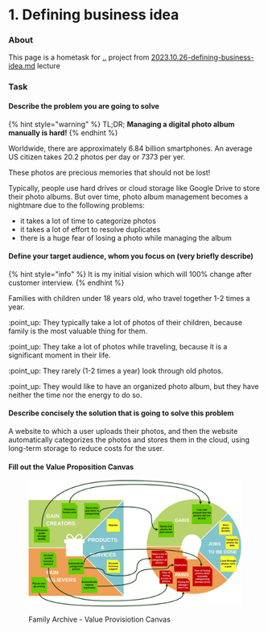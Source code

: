 # 1. Defining business idea

### About

This page is a hometask for [..](../ "mention") project from [2023.10.26-defining-business-idea.md](../../../events/2023-q4-startup-school-by-startup-depot-family-archive/2023.10.26-defining-business-idea.md "mention") lecture

### Task

#### Describe the problem you are going to solve

{% hint style="warning" %}
TL;DR; **Managing a digital photo album manually is hard!**
{% endhint %}

Worldwide, there are approximately 6.84 billion smartphones. An average US citizen takes 20.2 photos per day or 7373 per yer.

These photos are precious memories that should not be lost!

Typically, people use hard drives or cloud storage like Google Drive to store their photo albums. But over time, photo album management becomes a nightmare due to the following problems:

* it takes a lot of time to categorize photos
* it takes a lot of effort to resolve duplicates
* there is a huge fear of losing a photo while managing the album

#### Define your target audience, whom you focus on (very briefly describe)

{% hint style="info" %}
It is my initial vision which will 100% change after customer interview.
{% endhint %}

Families with children under 18 years old, who travel together 1-2 times a year.

:point\_up: They typically take a lot of photos of their children, because family is the most valuable thing for them.&#x20;

:point\_up: They take a lot of photos while traveling, because it is a significant moment in their life.

:point\_up: They rarely (1-2 times a year) look through old photos.

:point\_up: They would like to have an organized photo album, but they have neither the time nor the energy to do so.

#### Describe concisely the solution that is going to solve this problem

A website to which a user uploads their photos, and then the website automatically categorizes the photos and stores them in the cloud, using long-term storage to reduce costs for the user.

#### Fill out the Value Proposition Canvas

<figure><img src="../../../.gitbook/assets/Family Archive - Value Proposition Canvas-Template.jpg" alt=""><figcaption><p>Family Archive - Value Provisiotion Canvas</p></figcaption></figure>
